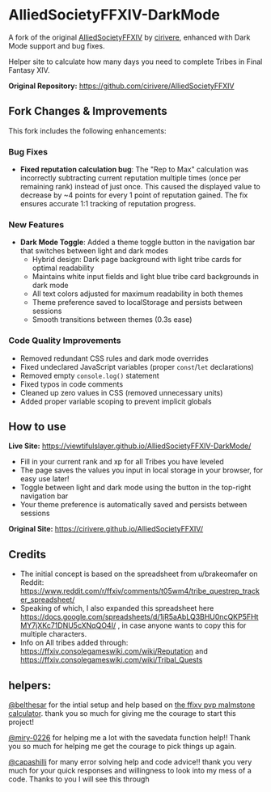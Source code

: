 # AlliedSocietyFFXIV-DarkMode

A fork of the original [AlliedSocietyFFXIV](https://github.com/cirivere/AlliedSocietyFFXIV) by [cirivere](https://github.com/cirivere), enhanced with Dark Mode support and bug fixes.

Helper site to calculate how many days you need to complete Tribes in Final Fantasy XIV.

**Original Repository:** https://github.com/cirivere/AlliedSocietyFFXIV

## Fork Changes & Improvements

This fork includes the following enhancements:

### Bug Fixes
- **Fixed reputation calculation bug**: The "Rep to Max" calculation was incorrectly subtracting current reputation multiple times (once per remaining rank) instead of just once. This caused the displayed value to decrease by ~4 points for every 1 point of reputation gained. The fix ensures accurate 1:1 tracking of reputation progress.

### New Features
- **Dark Mode Toggle**: Added a theme toggle button in the navigation bar that switches between light and dark modes
  - Hybrid design: Dark page background with light tribe cards for optimal readability
  - Maintains white input fields and light blue tribe card backgrounds in dark mode
  - All text colors adjusted for maximum readability in both themes
  - Theme preference saved to localStorage and persists between sessions
  - Smooth transitions between themes (0.3s ease)

### Code Quality Improvements
- Removed redundant CSS rules and dark mode overrides
- Fixed undeclared JavaScript variables (proper `const`/`let` declarations)
- Removed empty `console.log()` statement
- Fixed typos in code comments
- Cleaned up zero values in CSS (removed unnecessary units)
- Added proper variable scoping to prevent implicit globals

## How to use

**Live Site:** https://viewtifulslayer.github.io/AlliedSocietyFFXIV-DarkMode/

* Fill in your current rank and xp for all Tribes you have leveled
* The page saves the values you input in local storage in your browser, for easy use later!
* Toggle between light and dark mode using the button in the top-right navigation bar
* Your theme preference is automatically saved and persists between sessions

**Original Site:** https://cirivere.github.io/AlliedSocietyFFXIV/ 

## Credits
 - The initial concept is based on the spreadsheet from u/brakeomafer on Reddit: https://www.reddit.com/r/ffxiv/comments/t05wm4/tribe_questrep_tracker_spreadsheet/
 - Speaking of which, I also expanded this spreadsheet here https://docs.google.com/spreadsheets/d/1jR5aAbLQ3BHU0ncQKP5FHtMY7jXKc71DNU5cXNqQO4I/ , in case anyone wants to copy this for multiple characters.
 - Info on All tribes added through: https://ffxiv.consolegameswiki.com/wiki/Reputation and https://ffxiv.consolegameswiki.com/wiki/Tribal_Quests

## helpers:

[@belthesar](https://github.com/belthesar) for the intial setup and help based on [the ffixv pvp malmstone calculator](https://github.com/belthesar/MalmstoneXPCalculator). thank you so much for giving me the courage to start this project! 

[@miry-0226](https://github.com/Miry-0226) for helping me a lot with the savedata function help!! Thank you so much for helping me get the courage to pick things up again.

[@capashilli](https://github.com/capashilli) for many error solving help and code advice!! thank you very much for your quick responses and willingness to look into my mess of a code. Thanks to you I will see this through
